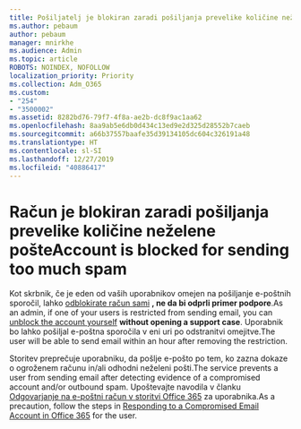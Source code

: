 ```yaml
---
title: Pošiljatelj je blokiran zaradi pošiljanja prevelike količine neželene pošte
ms.author: pebaum
author: pebaum
manager: mnirkhe
ms.audience: Admin
ms.topic: article
ROBOTS: NOINDEX, NOFOLLOW
localization_priority: Priority
ms.collection: Adm_O365
ms.custom:
- "254"
- "3500002"
ms.assetid: 8282bd76-79f7-4f8a-ae2b-dc8f9ac1aa62
ms.openlocfilehash: 8aa9ab5e6db0d434c13ed9e2d325d28552b7caeb
ms.sourcegitcommit: a66b37557baafe35d39134105dc604c326191a48
ms.translationtype: HT
ms.contentlocale: sl-SI
ms.lasthandoff: 12/27/2019
ms.locfileid: "40886417"
---
```

# <a name="account-is-blocked-for-sending-too-much-spam"></a><span data-ttu-id="354b7-102">Račun je blokiran zaradi pošiljanja prevelike količine neželene pošte</span><span class="sxs-lookup"><span data-stu-id="354b7-102">Account is blocked for sending too much spam</span></span>

<span data-ttu-id="354b7-103">Kot skrbnik, če je eden od vaših uporabnikov omejen na pošiljanje e-poštnih sporočil, lahko [odblokirate račun sami](https://protection.office.com/?hash=/restrictedusers) **, ne da bi odprli primer podpore**.</span><span class="sxs-lookup"><span data-stu-id="354b7-103">As an admin, if one of your users is restricted from sending email, you can [unblock the account yourself](https://protection.office.com/?hash=/restrictedusers) **without opening a support case**.</span></span> <span data-ttu-id="354b7-104">Uporabnik bo lahko pošiljal e-poštna sporočila v eni uri po odstranitvi omejitve.</span><span class="sxs-lookup"><span data-stu-id="354b7-104">The user will be able to send email within an hour after removing the restriction.</span></span>

<span data-ttu-id="354b7-105">Storitev preprečuje uporabniku, da pošlje e-pošto po tem, ko zazna dokaze o ogroženem računu in/ali odhodni neželeni pošti.</span><span class="sxs-lookup"><span data-stu-id="354b7-105">The service prevents a user from sending email after detecting evidence of a compromised account and/or outbound spam.</span></span> <span data-ttu-id="354b7-106">Upoštevajte navodila v članku [Odgovarjanje na e-poštni račun v storitvi Office 365](https://docs.microsoft.com/office365/securitycompliance/responding-to-a-compromised-email-account) za uporabnika.</span><span class="sxs-lookup"><span data-stu-id="354b7-106">As a precaution, follow the steps in [Responding to a Compromised Email Account in Office 365](https://docs.microsoft.com/office365/securitycompliance/responding-to-a-compromised-email-account) for the user.</span></span>

